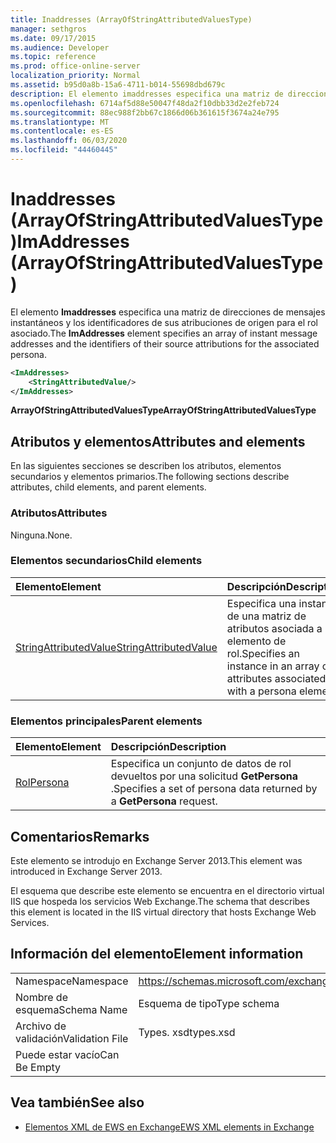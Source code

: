 ```yaml
---
title: Inaddresses (ArrayOfStringAttributedValuesType)
manager: sethgros
ms.date: 09/17/2015
ms.audience: Developer
ms.topic: reference
ms.prod: office-online-server
localization_priority: Normal
ms.assetid: b95d0a8b-15a6-4711-b014-55698dbd679c
description: El elemento imaddresses especifica una matriz de direcciones de mensajes instantáneos y los identificadores de sus atribuciones de origen para el rol asociado.
ms.openlocfilehash: 6714af5d88e50047f48da2f10dbb33d2e2feb724
ms.sourcegitcommit: 88ec988f2bb67c1866d06b361615f3674a24e795
ms.translationtype: MT
ms.contentlocale: es-ES
ms.lasthandoff: 06/03/2020
ms.locfileid: "44460445"
---
```

# <a name="imaddresses-arrayofstringattributedvaluestype"></a><span data-ttu-id="75320-103">Inaddresses (ArrayOfStringAttributedValuesType)</span><span class="sxs-lookup"><span data-stu-id="75320-103">ImAddresses (ArrayOfStringAttributedValuesType)</span></span>

<span data-ttu-id="75320-104">El elemento **Imaddresses** especifica una matriz de direcciones de mensajes instantáneos y los identificadores de sus atribuciones de origen para el rol asociado.</span><span class="sxs-lookup"><span data-stu-id="75320-104">The **ImAddresses** element specifies an array of instant message addresses and the identifiers of their source attributions for the associated persona.</span></span> 
  
```XML
<ImAddresses>
    <StringAttributedValue/>
</ImAddresses>
```

 <span data-ttu-id="75320-105">**ArrayOfStringAttributedValuesType**</span><span class="sxs-lookup"><span data-stu-id="75320-105">**ArrayOfStringAttributedValuesType**</span></span>
## <a name="attributes-and-elements"></a><span data-ttu-id="75320-106">Atributos y elementos</span><span class="sxs-lookup"><span data-stu-id="75320-106">Attributes and elements</span></span>

<span data-ttu-id="75320-107">En las siguientes secciones se describen los atributos, elementos secundarios y elementos primarios.</span><span class="sxs-lookup"><span data-stu-id="75320-107">The following sections describe attributes, child elements, and parent elements.</span></span>
  
### <a name="attributes"></a><span data-ttu-id="75320-108">Atributos</span><span class="sxs-lookup"><span data-stu-id="75320-108">Attributes</span></span>

<span data-ttu-id="75320-109">Ninguna.</span><span class="sxs-lookup"><span data-stu-id="75320-109">None.</span></span>
  
### <a name="child-elements"></a><span data-ttu-id="75320-110">Elementos secundarios</span><span class="sxs-lookup"><span data-stu-id="75320-110">Child elements</span></span>

|<span data-ttu-id="75320-111">**Elemento**</span><span class="sxs-lookup"><span data-stu-id="75320-111">**Element**</span></span>|<span data-ttu-id="75320-112">**Descripción**</span><span class="sxs-lookup"><span data-stu-id="75320-112">**Description**</span></span>|
|:-----|:-----|
|[<span data-ttu-id="75320-113">StringAttributedValue</span><span class="sxs-lookup"><span data-stu-id="75320-113">StringAttributedValue</span></span>](stringattributedvalue.md) <br/> |<span data-ttu-id="75320-114">Especifica una instancia de una matriz de atributos asociada a un elemento de rol.</span><span class="sxs-lookup"><span data-stu-id="75320-114">Specifies an instance in an array of attributes associated with a persona element.</span></span>  <br/> |
   
### <a name="parent-elements"></a><span data-ttu-id="75320-115">Elementos principales</span><span class="sxs-lookup"><span data-stu-id="75320-115">Parent elements</span></span>

|<span data-ttu-id="75320-116">**Elemento**</span><span class="sxs-lookup"><span data-stu-id="75320-116">**Element**</span></span>|<span data-ttu-id="75320-117">**Descripción**</span><span class="sxs-lookup"><span data-stu-id="75320-117">**Description**</span></span>|
|:-----|:-----|
|[<span data-ttu-id="75320-118">Rol</span><span class="sxs-lookup"><span data-stu-id="75320-118">Persona</span></span>](persona.md) <br/> |<span data-ttu-id="75320-119">Especifica un conjunto de datos de rol devueltos por una solicitud **GetPersona** .</span><span class="sxs-lookup"><span data-stu-id="75320-119">Specifies a set of persona data returned by a **GetPersona** request.</span></span>  <br/> |
   
## <a name="remarks"></a><span data-ttu-id="75320-120">Comentarios</span><span class="sxs-lookup"><span data-stu-id="75320-120">Remarks</span></span>

<span data-ttu-id="75320-121">Este elemento se introdujo en Exchange Server 2013.</span><span class="sxs-lookup"><span data-stu-id="75320-121">This element was introduced in Exchange Server 2013.</span></span>
  
<span data-ttu-id="75320-122">El esquema que describe este elemento se encuentra en el directorio virtual IIS que hospeda los servicios Web Exchange.</span><span class="sxs-lookup"><span data-stu-id="75320-122">The schema that describes this element is located in the IIS virtual directory that hosts Exchange Web Services.</span></span>
  
## <a name="element-information"></a><span data-ttu-id="75320-123">Información del elemento</span><span class="sxs-lookup"><span data-stu-id="75320-123">Element information</span></span>

|||
|:-----|:-----|
|<span data-ttu-id="75320-124">Namespace</span><span class="sxs-lookup"><span data-stu-id="75320-124">Namespace</span></span>  <br/> |https://schemas.microsoft.com/exchange/services/2006/types  <br/> |
|<span data-ttu-id="75320-125">Nombre de esquema</span><span class="sxs-lookup"><span data-stu-id="75320-125">Schema Name</span></span>  <br/> |<span data-ttu-id="75320-126">Esquema de tipo</span><span class="sxs-lookup"><span data-stu-id="75320-126">Type schema</span></span>  <br/> |
|<span data-ttu-id="75320-127">Archivo de validación</span><span class="sxs-lookup"><span data-stu-id="75320-127">Validation File</span></span>  <br/> |<span data-ttu-id="75320-128">Types. xsd</span><span class="sxs-lookup"><span data-stu-id="75320-128">types.xsd</span></span>  <br/> |
|<span data-ttu-id="75320-129">Puede estar vacío</span><span class="sxs-lookup"><span data-stu-id="75320-129">Can Be Empty</span></span>  <br/> ||
   
## <a name="see-also"></a><span data-ttu-id="75320-130">Vea también</span><span class="sxs-lookup"><span data-stu-id="75320-130">See also</span></span>



- [<span data-ttu-id="75320-131">Elementos XML de EWS en Exchange</span><span class="sxs-lookup"><span data-stu-id="75320-131">EWS XML elements in Exchange</span></span>](ews-xml-elements-in-exchange.md)

